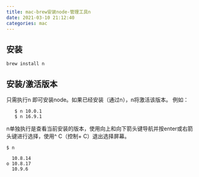 ```yaml
---
title: mac-brew安装node-管理工具n
date: 2021-03-10 21:12:40
categories: mac
---
```

## 安装
```
brew install n
```
## 安装/激活版本
只需执行n <version>即可安装node。如果<version>已经安装（通过n），n将激活该版本。
例如：
```
   $ n 10.0.1
   $ n 16.9.1
```
n单独执行是查看当前安装的版本，使用向上和向下箭头键导航并按enter或右箭头键进行选择，使用^ C（控制+ C）退出选择屏幕。
```
$ n
 
  10.8.14
ο 10.8.17
  10.9.6
```
